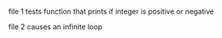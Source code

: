 file 1 tests function that prints if integer is positive or negative

file 2 causes an infinite loop
